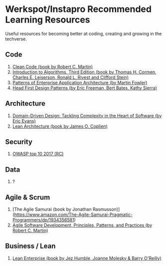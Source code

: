# Werkspot/Instapro Recommended Learning Resources

Useful resources for becoming better at coding, creating and growing in the techverse.

## Code

1. [Clean Code (book by Robert C. Martin)](https://www.amazon.com/Clean-Code-Handbook-Software-Craftsmanship/dp/0132350882/)
2. [Introduction to Algorithms, Third Edition (book by Thomas H. Cormen, Charles E. Leiserson, Ronald L. Rivest and Clifford Stein)](https://mitpress.mit.edu/books/introduction-algorithms)
3. [Patterns of Enterprise Application Architecture (by Martin Fowler)](https://www.amazon.com/dp/0321127420/ref=wl_it_dp_o_pC_nS_ttl?_encoding=UTF8&colid=CG11VVP0H8Y8&coliid=I1QPWUPW6G7YF5)
4. [Head First Design Patterns (by Eric Freeman, Bert Bates, Kathy Sierra)](https://www.amazon.com/dp/0596007124/ref=wl_it_dp_o_pC_nS_ttl?_encoding=UTF8&colid=CG11VVP0H8Y8&coliid=I2QU8RUBUOR563)

## Architecture


1. [Domain-Driven Design: Tackling Complexity in the Heart of Software (by Eric Evans)](https://www.amazon.com/dp/0321125215/ref=wl_it_dp_o_pC_nS_ttl?_encoding=UTF8&colid=CG11VVP0H8Y8&coliid=I1X0NXLUHTFGE4)
2. [Lean Architecture (book by James O. Coplien)](https://www.amazon.co.uk/Lean-Architecture-Agile-Software-Development/dp/0470684208/)

## Security

1. [OWASP top 10 2017 (RC)](https://github.com/OWASP/Top10/raw/master/2017/OWASP%20Top%2010%20-%202017%20RC1-English.pdf)

## Data

1. ?

## Agile & Scrum

1. [The Agile Samurai (book by Jonathan Rasmusson)] (https://www.amazon.com/The-Agile-Samurai-Pragmatic-Programmers/dp/1934356581)
2. [Agile Software Development, Principles, Patterns, and Practices (by Robert C. Martin)](https://www.amazon.com/dp/0135974445/ref=wl_it_dp_o_pC_nS_ttl?_encoding=UTF8&colid=CG11VVP0H8Y8&coliid=I1P9T8D1QRUFMM)


## Business / Lean

1. [Lean Enterprise (book by Jez Humble, Joanne Molesky & Barry O'Reilly)](https://www.amazon.co.uk/dp/1449368425/)
